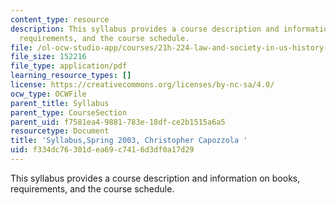 ```yaml
---
content_type: resource
description: This syllabus provides a course description and information on books,
  requirements, and the course schedule.
file: /ol-ocw-studio-app/courses/21h-224-law-and-society-in-us-history-spring-2003/f334dc76301dea69c7416d3df0a17d29_MIT21H_224s03_sylls03.pdf
file_size: 152216
file_type: application/pdf
learning_resource_types: []
license: https://creativecommons.org/licenses/by-nc-sa/4.0/
ocw_type: OCWFile
parent_title: Syllabus
parent_type: CourseSection
parent_uid: f7581ea4-9881-783e-18df-ce2b1515a6a5
resourcetype: Document
title: 'Syllabus,Spring 2003, Christopher Capozzola '
uid: f334dc76-301d-ea69-c741-6d3df0a17d29
---
```

This syllabus provides a course description and information on books, requirements, and the course schedule.